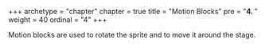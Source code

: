 +++
archetype = "chapter"
chapter = true
title = "Motion Blocks"
pre = "<b>4. </b>"
weight = 40
ordinal = "4"
+++

Motion blocks are used to rotate the sprite and to move it around the stage.
